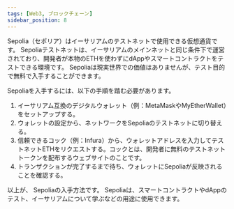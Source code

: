 ```yaml
---
tags: [Web3, ブロックチェーン]
sidebar_position: 8
---
```


Sepolia（セポリア）はイーサリアムのテストネットで使用できる仮想通貨です。 Sepoliaテストネットは、イーサリアムのメインネットと同じ条件下で運営されており、開発者が本物のETHを使わずにdAppやスマートコントラクトをテストできる環境です。 Sepoliaは現実世界での価値はありませんが、テスト目的で無料で入手することができます。

Sepoliaを入手するには、以下の手順を踏む必要があります。

1. イーサリアム互換のデジタルウォレット（例：MetaMaskやMyEtherWallet）をセットアップする。
1. ウォレットの設定から、ネットワークをSepoliaのテストネットに切り替える。
1. 信頼できるコック（例：Infura）から、ウォレットアドレスを入力してテストネットETHをリクエストする。コックとは、開発者に無料のテストネットトークンを配布するウェブサイトのことです。
1. トランザクションが完了するまで待ち、ウォレットにSepoliaが反映されることを確認する。

以上が、 Sepoliaの入手方法です。 Sepoliaは、スマートコントラクトやdAppのテスト、イーサリアムについて学ぶなどの用途に使用できます。
